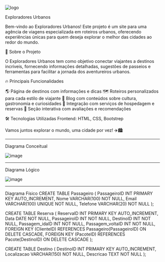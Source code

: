 
![logo](https://github.com/user-attachments/assets/19632fbf-f46b-45ee-a6a7-e86fcdbe2df0)

Exploradores Urbanos 


Bem-vindo ao Exploradores Urbanos! Este projeto é um site para uma agência de viagens especializada em roteiros urbanos, oferecendo experiências únicas para quem deseja explorar o melhor das cidades ao redor do mundo.


🚀 Sobre o Projeto

O Exploradores Urbanos tem como objetivo conectar viajantes a destinos incríveis, fornecendo informações detalhadas, sugestões de passeios e ferramentas para facilitar a jornada dos aventureiros urbanos.

🔥 Principais Funcionalidades

🌎 Página de destinos com informações e dicas
🗺️ Roteiros personalizados para cada estilo de viajante
💬 Blog com conteúdos sobre cultura, gastronomia e curiosidades
🏨 Integração com serviços de hospedagem e reservas
📌 Seção interativa com avaliações e recomendações


🛠️ Tecnologias Utilizadas
Frontend: HTML, CSS, Bootstrep



Vamos juntos explorar o mundo, uma cidade por vez! ✈️🏙️

_____________________________________________________________________________________
Diagrama Conceitual

![image](https://github.com/user-attachments/assets/865f55ee-7e18-4077-a7c0-25ff90c2630b)


_____________________________________________________________________________________
Diagrama Lógico

![image](https://github.com/user-attachments/assets/f97fe516-38dc-44be-9f58-0db70cb385d8)


_____________________________________________________________________________________
Diagrama Físico
CREATE TABLE Passageiro (
    PassageiroID INT PRIMARY KEY AUTO_INCREMENT,
    Nome VARCHAR(100) NOT NULL,
    Email VARCHAR(100) UNIQUE NOT NULL,
    Telefone VARCHAR(20) NOT NULL
);


CREATE TABLE Reserva (
    ReservaID INT PRIMARY KEY AUTO_INCREMENT,
    Data DATE NOT NULL,
    PassageiroID INT NOT NULL,
    DestinoID INT NOT NULL,
    Passagem_idaID INT NOT NULL,
    Passagem_voltaID INT NOT NULL,
    FOREIGN KEY (ClienteID) REFERENCES Passageiro(PassageiroID) ON DELETE CASCADE,
    FOREIGN KEY (PacoteID) REFERENCES Pacote(DestinoID) ON DELETE CASCADE
);


CREATE TABLE Destino (
    DestinoID INT PRIMARY KEY AUTO_INCREMENT,
    Localizacao VARCHAR(150) NOT NULL,
    Descricao TEXT NOT NULL
);
